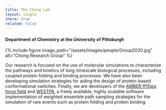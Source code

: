 ```yaml
---
title: The Chong Lab
layout: single
share: true
related: false
---
```

#### Department of Chemistry at the University of Pittsburgh


{% include figure image_path="/assets/images/people/Group2020.jpg" alt="Chong Research Group" %}

Our research is focused on the use of molecular simulations to characterize the pathways and kinetics of long-timescale biological processes, including coupled protein folding and binding processes. We have also been developing simulation strategies for aiding the design of protein-based conformational switches. Finally, we are developers of the [AMBER ff15ipq force field](https://aip.scitation.org/doi/full/10.1063/5.0019054) and [WESTPA](https://westpa.github.io/westpa/ "WESTPA"), a freely available, highly scalable software implementation of weighted ensemble path sampling strategies for the simulation of rare events such as protein folding and protein binding.
